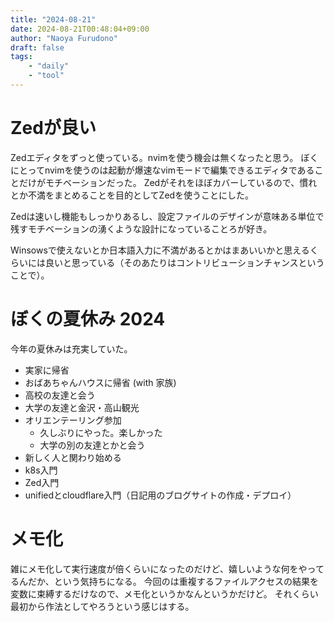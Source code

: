 ```yaml
---
title: "2024-08-21"
date: 2024-08-21T00:48:04+09:00
author: "Naoya Furudono"
draft: false
tags:
    - "daily"
    - "tool"
---
```


# Zedが良い

Zedエディタをずっと使っている。nvimを使う機会は無くなったと思う。
ぼくにとってnvimを使うのは起動が爆速なvimモードで編集できるエディタであることだけがモチベーションだった。
Zedがそれをほぼカバーしているので、慣れとか不満をまとめることを目的としてZedを使うことにした。

Zedは速いし機能もしっかりあるし、設定ファイルのデザインが意味ある単位で残すモチベーションの湧くような設計になっていることろが好き。

Winsowsで使えないとか日本語入力に不満があるとかはまあいいかと思えるくらいには良いと思っている（そのあたりはコントリビューションチャンスということで）。

# ぼくの夏休み 2024

今年の夏休みは充実していた。

- 実家に帰省
- おばあちゃんハウスに帰省 (with 家族)
- 高校の友達と会う
- 大学の友達と金沢・高山観光
- オリエンテーリング参加
  - 久しぶりにやった。楽しかった
  - 大学の別の友達とかと会う
- 新しく人と関わり始める
- k8s入門
- Zed入門
- unifiedとcloudflare入門（日記用のブログサイトの作成・デプロイ）

# メモ化

雑にメモ化して実行速度が倍くらいになったのだけど、嬉しいような何をやってるんだか、という気持ちになる。
今回のは重複するファイルアクセスの結果を変数に束縛するだけなので、メモ化というかなんというかだけど。
それくらい最初から作法としてやろうという感じはする。
